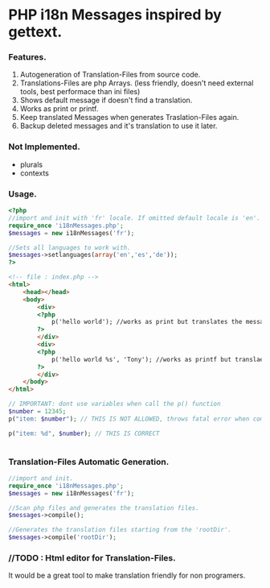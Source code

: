 # PHP i18n Messages inspired by gettext.

### Features.
1. Autogeneration of Translation-Files from source code.
2. Translations-Files are php Arrays. (less friendly, doesn't need external tools, best performace than ini files)
4. Shows default message if doesn't find a translation.
5. Works as print or printf.
6. Keep translated Messages when generates Traslation-Files again.
7. Backup deleted messages and it's translation to use it later.

### Not Implemented.
* plurals
* contexts



### Usage.
```php
<?php
//import and init with 'fr' locale. If omitted default locale is 'en'.
require_once 'i18nMessages.php';
$messages = new i18nMessages('fr');

//Sets all languages to work with.
$messages->setlanguages(array('en','es','de'));
?>
```
```html
<!-- file : index.php -->
<html>
    <head></head>
    <body>
        <div>
        <?php
            p('hello world'); //works as print but translates the message
        ?>
        </div>
        <div>
        <?php 
            p('hello world %s', 'Tony'); //works as printf but translaes the message
        ?>
        </div>
    </body>
</html>
```
```php
// IMPORTANT: dont use variables when call the p() function
$number = 12345;
p("item: $number"); // THIS IS NOT ALLOWED, throws fatal error when compile Translation-Files

p("item: %d", $number); // THIS IS CORRECT
       
```
### Translation-Files Automatic Generation.
```php
//import and init.
require_once 'i18nMessages.php';
$messages = new i18nMessages('fr');

//Scan php files and generates the translation files. 
$messages->compile();

//Generates the translation files starting from the 'rootDir'. 
$messages->compile('rootDir');
```

### //TODO : Html editor for Translation-Files.
It would be a great tool to make translation friendly for non programers.
